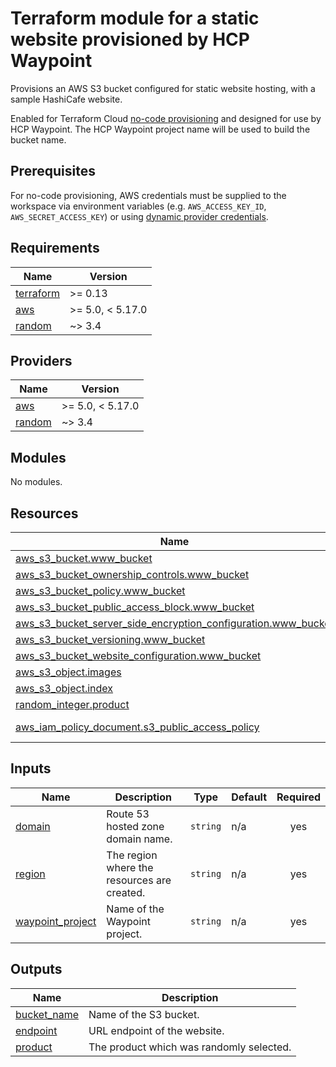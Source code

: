 # Terraform module for a static website provisioned by HCP Waypoint

Provisions an AWS S3 bucket configured for static website hosting, with a sample HashiCafe website.

Enabled for Terraform Cloud [no-code provisioning](https://developer.hashicorp.com/terraform/cloud-docs/no-code-provisioning/module-design) and designed for use by HCP Waypoint. The HCP Waypoint project name will be used to build the bucket name.

## Prerequisites

For no-code provisioning, AWS credentials must be supplied to the workspace via environment variables (e.g. `AWS_ACCESS_KEY_ID`, `AWS_SECRET_ACCESS_KEY`) or using [dynamic provider credentials](https://developer.hashicorp.com/terraform/cloud-docs/workspaces/dynamic-provider-credentials).

<!-- BEGIN_TF_DOCS -->
## Requirements

| Name | Version |
|------|---------|
| <a name="requirement_terraform"></a> [terraform](#requirement\_terraform) | >= 0.13 |
| <a name="requirement_aws"></a> [aws](#requirement\_aws) | >= 5.0, < 5.17.0 |
| <a name="requirement_random"></a> [random](#requirement\_random) | ~> 3.4 |

## Providers

| Name | Version |
|------|---------|
| <a name="provider_aws"></a> [aws](#provider\_aws) | >= 5.0, < 5.17.0 |
| <a name="provider_random"></a> [random](#provider\_random) | ~> 3.4 |

## Modules

No modules.

## Resources

| Name | Type |
|------|------|
| [aws_s3_bucket.www_bucket](https://registry.terraform.io/providers/hashicorp/aws/latest/docs/resources/s3_bucket) | resource |
| [aws_s3_bucket_ownership_controls.www_bucket](https://registry.terraform.io/providers/hashicorp/aws/latest/docs/resources/s3_bucket_ownership_controls) | resource |
| [aws_s3_bucket_policy.www_bucket](https://registry.terraform.io/providers/hashicorp/aws/latest/docs/resources/s3_bucket_policy) | resource |
| [aws_s3_bucket_public_access_block.www_bucket](https://registry.terraform.io/providers/hashicorp/aws/latest/docs/resources/s3_bucket_public_access_block) | resource |
| [aws_s3_bucket_server_side_encryption_configuration.www_bucket](https://registry.terraform.io/providers/hashicorp/aws/latest/docs/resources/s3_bucket_server_side_encryption_configuration) | resource |
| [aws_s3_bucket_versioning.www_bucket](https://registry.terraform.io/providers/hashicorp/aws/latest/docs/resources/s3_bucket_versioning) | resource |
| [aws_s3_bucket_website_configuration.www_bucket](https://registry.terraform.io/providers/hashicorp/aws/latest/docs/resources/s3_bucket_website_configuration) | resource |
| [aws_s3_object.images](https://registry.terraform.io/providers/hashicorp/aws/latest/docs/resources/s3_object) | resource |
| [aws_s3_object.index](https://registry.terraform.io/providers/hashicorp/aws/latest/docs/resources/s3_object) | resource |
| [random_integer.product](https://registry.terraform.io/providers/hashicorp/random/latest/docs/resources/integer) | resource |
| [aws_iam_policy_document.s3_public_access_policy](https://registry.terraform.io/providers/hashicorp/aws/latest/docs/data-sources/iam_policy_document) | data source |

## Inputs

| Name | Description | Type | Default | Required |
|------|-------------|------|---------|:--------:|
| <a name="input_domain"></a> [domain](#input\_domain) | Route 53 hosted zone domain name. | `string` | n/a | yes |
| <a name="input_region"></a> [region](#input\_region) | The region where the resources are created. | `string` | n/a | yes |
| <a name="input_waypoint_project"></a> [waypoint\_project](#input\_waypoint\_project) | Name of the Waypoint project. | `string` | n/a | yes |

## Outputs

| Name | Description |
|------|-------------|
| <a name="output_bucket_name"></a> [bucket\_name](#output\_bucket\_name) | Name of the S3 bucket. |
| <a name="output_endpoint"></a> [endpoint](#output\_endpoint) | URL endpoint of the website. |
| <a name="output_product"></a> [product](#output\_product) | The product which was randomly selected. |
<!-- END_TF_DOCS -->